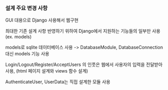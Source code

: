 ### 설계 주요 변경 사항

GUI 대용으로 Django 사용해서 웹구현

최대한 기존 설계 사항 반영하기 위하여 Django에서 지원하는 기능들의 일부만 사용 (ex. models)

models로 sqlite 데이터베이스 사용 -> DatabaseModule, DatabaseConnection 대신 models 기능 사용

Login/Logout/Register/AcceptUsers 의 인풋은 웹에서 사용자의 입력을 전달받아 사용, (html 페이지 설계와 views 함수 설계)

AuthenticateUser, UserData는 직접 설계한 모듈 사용









